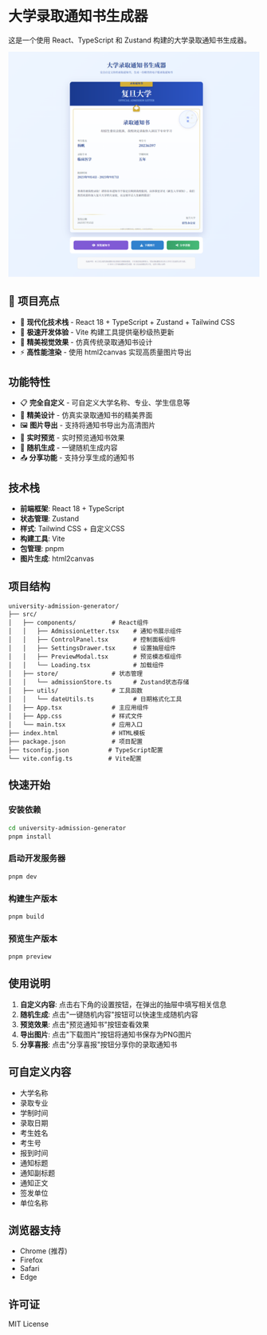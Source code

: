 # 大学录取通知书生成器

这是一个使用 React、TypeScript 和 Zustand 构建的大学录取通知书生成器。

![](./public/cover.png)


## 🎯 项目亮点

- 🌟 **现代化技术栈** - React 18 + TypeScript + Zustand + Tailwind CSS
- 🚀 **极速开发体验** - Vite 构建工具提供毫秒级热更新
- 🎨 **精美视觉效果** - 仿真传统录取通知书设计
- ⚡ **高性能渲染** - 使用 html2canvas 实现高质量图片导出

## 功能特性

- 📋 **完全自定义** - 可自定义大学名称、专业、学生信息等
- 🎨 **精美设计** - 仿真实录取通知书的精美界面
- 🖼️ **图片导出** - 支持将通知书导出为高清图片
- 👀 **实时预览** - 实时预览通知书效果
- 🎲 **随机生成** - 一键随机生成内容
- 📤 **分享功能** - 支持分享生成的通知书

## 技术栈

- **前端框架**: React 18 + TypeScript
- **状态管理**: Zustand
- **样式**: Tailwind CSS + 自定义CSS
- **构建工具**: Vite
- **包管理**: pnpm
- **图片生成**: html2canvas

## 项目结构

```
university-admission-generator/
├── src/
│   ├── components/          # React组件
│   │   ├── AdmissionLetter.tsx    # 通知书展示组件
│   │   ├── ControlPanel.tsx       # 控制面板组件
│   │   ├── SettingsDrawer.tsx     # 设置抽屉组件
│   │   ├── PreviewModal.tsx       # 预览模态框组件
│   │   └── Loading.tsx            # 加载组件
│   ├── store/               # 状态管理
│   │   └── admissionStore.ts      # Zustand状态存储
│   ├── utils/               # 工具函数
│   │   └── dateUtils.ts           # 日期格式化工具
│   ├── App.tsx              # 主应用组件
│   ├── App.css              # 样式文件
│   └── main.tsx             # 应用入口
├── index.html               # HTML模板
├── package.json             # 项目配置
├── tsconfig.json           # TypeScript配置
└── vite.config.ts          # Vite配置
```

## 快速开始

### 安装依赖

```bash
cd university-admission-generator
pnpm install
```

### 启动开发服务器

```bash
pnpm dev
```

### 构建生产版本

```bash
pnpm build
```

### 预览生产版本

```bash
pnpm preview
```

## 使用说明

1. **自定义内容**: 点击右下角的设置按钮，在弹出的抽屉中填写相关信息
2. **随机生成**: 点击"一键随机内容"按钮可以快速生成随机内容
3. **预览效果**: 点击"预览通知书"按钮查看效果
4. **导出图片**: 点击"下载图片"按钮将通知书保存为PNG图片
5. **分享喜报**: 点击"分享喜报"按钮分享你的录取通知书

## 可自定义内容

- 大学名称
- 录取专业
- 学制时间
- 录取日期
- 考生姓名
- 考生号
- 报到时间
- 通知标题
- 通知副标题
- 通知正文
- 签发单位
- 单位名称

## 浏览器支持

- Chrome (推荐)
- Firefox
- Safari
- Edge

## 许可证

MIT License
